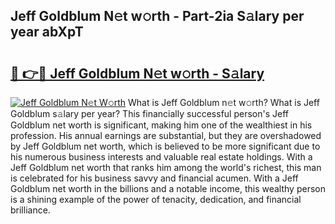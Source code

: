 ## Jeff Goldblum N𝚎t w𝚘rth - Part-2ia S𝚊lary per year abXpT

# <h2><a href="http://gc18a1.nevu.top/?p=Jeff+Goldblum">🔗 👉🔴 Jeff Goldblum N𝚎t w𝚘rth - S𝚊lary</a></h2>

[![Jeff Goldblum N𝚎t W𝚘rth](https://i.imgur.com/Oavwk0R.jpeg)](http://gc18a1.nevu.top/?p=Jeff+Goldblum)
What is Jeff Goldblum n𝚎t w𝚘rth? What is Jeff Goldblum s𝚊lary per year?
This financially successful person's Jeff Goldblum net worth is significant, making him one of the wealthiest in his profession. His annual earnings are substantial, but they are overshadowed by Jeff Goldblum net worth, which is believed to be more significant due to his numerous business interests and valuable real estate holdings. With a Jeff Goldblum net worth that ranks him among the world's richest, this man is celebrated for his business savvy and financial acumen. With a Jeff Goldblum net worth in the billions and a notable income, this wealthy person is a shining example of the power of tenacity, dedication, and financial brilliance.
